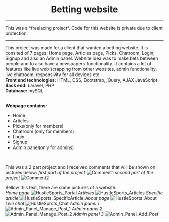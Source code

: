 <center><h1>Betting website</h1></center>
<hr>
This was a *freelacing project*.
Code for this website is private due to client protection.
<hr>
This project was made for a client that wanted a betting website. It is consited of 7 pages: Home page, Articles page, Picks, Chatroom, Login, Signup and also an Admin panel. Website idea was to make bets between people and to also have a newspapers functionality. It contains a lot of features like live web scrapping from other websites, admin functionality, live chatroom, responsivity for all devices etc.<br>
<b>Front end technologies:</b> HTML, CSS, Bootstrap, jQuery, AJAX JavaScript<br>
<b>Back end:</b> Laravel, PHP<br>
<b>Database:</b> mySQL<br><br>

<b>Webpage contains:</b><br>
<ul>
  <li>Home</li>
  <li>Articles</li>
  <li>Picks(only for members)</li>
  <li>Chatroom (only for members)</li>
  <li>Login</li>
  <li>Signup</li>
  <li>Admin panel(only for admins)</li>
</ul>
<br>

This was a 2 part project and I received comments that will be shown on pictures below:
*first part of the project*
![Comment1](https://user-images.githubusercontent.com/35956934/77961026-83078800-72d9-11ea-8e54-764aea9fc90a.png)
*second part of the project*
![Comment2](https://user-images.githubusercontent.com/35956934/77961042-8995ff80-72d9-11ea-9d59-1142a415b3aa.png)


Bellow this text, there are some pictures of a website.<br>
*Home page*
![HustleSports_Portal](https://user-images.githubusercontent.com/35956934/77961079-99154880-72d9-11ea-89d5-867f0f868cfb.png)
*Articles*
![HustleSports_Articles](https://user-images.githubusercontent.com/35956934/77961085-9c103900-72d9-11ea-9db7-1df679c9d89b.jpg)
*Specific article*
![HustleSports_SpecificArticle](https://user-images.githubusercontent.com/35956934/77961096-a03c5680-72d9-11ea-8342-37515feae330.jpg)
*About page*
![HustleSports_About](https://user-images.githubusercontent.com/35956934/77961099-a2061a00-72d9-11ea-817b-3cec24b6016d.jpg)
*Live chat*
![HustleSprots_Chat](https://user-images.githubusercontent.com/35956934/77961109-a4687400-72d9-11ea-8ee2-eb6346a0516c.png)
*Admin panel 1*
![Admin_Panel_Manage_Post_1](https://user-images.githubusercontent.com/35956934/77961133-ab8f8200-72d9-11ea-96d4-9ea26007f591.png)
*Admin panel 2*
![Admin_Panel_Manage_Post_2](https://user-images.githubusercontent.com/35956934/77961143-ae8a7280-72d9-11ea-9f4e-d84158f49947.png)
*Admin panel 3*
![Admin_Panel_Add_Post](https://user-images.githubusercontent.com/35956934/77961150-b0543600-72d9-11ea-8e28-663f034f8937.png)

